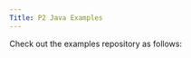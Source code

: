 ```yaml
---
Title: P2 Java Examples
---
```


Check out the examples repository as follows:
```git clone git://scg.unibe.ch/lectures-p2-examples
```
